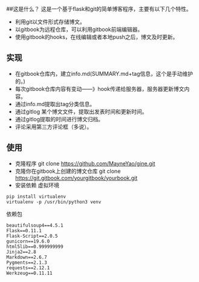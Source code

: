 ##这是什么？
这是一个基于flask和git的简单博客程序，主要有以下几个特性。

+ 利用git以文件形式存储博文。
+ 以gitbook为远程仓库，可以利用gitbook前端编辑器。
+ 使用gitbook的hooks，在线编辑或者本地push之后，博文及时更新。

## 实现
+ 在gitbook仓库内，建立info.md(SUMMARY.md+tag信息，这个是手动维护的。)
+ 每次gitbook仓库内容有变动——》hook传递给服务器，服务器更新博文内容。
+ 通过info.md提取出tag分类信息。
+ 通过gitlog 某个博文文件，提取出发表时间和更新时间。
+ 通过gitlog提取的时间进行博文归档。
+ 评论采用第三方评论框（多说）。

## 使用
+ 克隆程序 git clone https://github.com/MayneYao/gine.git
+ 克隆你在gitbook上创建的博文仓库 git clone https://git.gitbook.com/yourgitbook/yourbook.git
+ 安装依赖 
虚拟环境
```
pip install virtualenv
virtualenv -p /usr/bin/python3 venv
```


依赖包
```
beautifulsoup4==4.5.1
Flask==0.11.1
Flask-Script==2.0.5
gunicorn==19.6.0
html5lib==0.999999999
Jinja2==2.8
Markdown==2.6.7
Pygments==2.1.3
requests==2.12.1
Werkzeug==0.11.11
``` 


